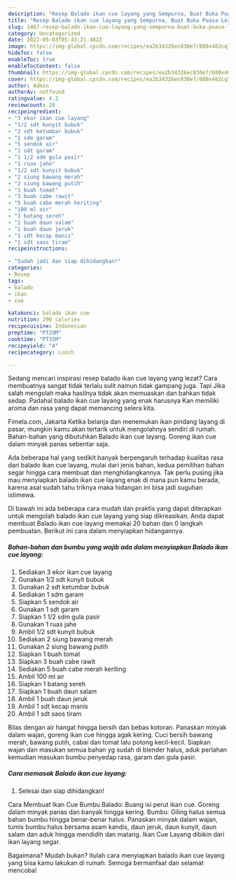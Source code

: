 ```yaml
---
description: "Resep Balado ikan cue layang yang Sempurna, Buat Buka Puasa Lezat"
title: "Resep Balado ikan cue layang yang Sempurna, Buat Buka Puasa Lezat"
slug: 1467-resep-balado-ikan-cue-layang-yang-sempurna-buat-buka-puasa-lezat
category: Uncategorized
date: 2022-05-03T05:43:21.482Z
image: https://img-global.cpcdn.com/recipes/ea2b34326ec830e7/680x482cq70/balado-ikan-cue-layang-foto-resep-utama.jpg
hideToc: false
enableToc: true
enableTocContent: false
thumbnail: https://img-global.cpcdn.com/recipes/ea2b34326ec830e7/680x482cq70/balado-ikan-cue-layang-foto-resep-utama.jpg
cover: https://img-global.cpcdn.com/recipes/ea2b34326ec830e7/680x482cq70/balado-ikan-cue-layang-foto-resep-utama.jpg
author: Admin
authorAv: notfound
ratingvalue: 4.2
reviewcount: 20
recipeingredient:
- "3 ekor ikan cue layang"
- "1/2 sdt kunyit bubuk"
- "2 sdt ketumbar bubuk"
- "1 sdm garam"
- "5 sendok air"
- "1 sdt garam"
- "1 1/2 sdm gula pasir"
- "1 ruas jahe"
- "1/2 sdt kunyit bubuk"
- "2 siung bawang merah"
- "2 siung bawang putih"
- "1 buah tomat"
- "3 buah cabe rawit"
- "5 buah cabe merah keriting"
- "100 ml air"
- "1 batang sereh"
- "1 buah daun salam"
- "1 buah daun jeruk"
- "1 sdt kecap manis"
- "1 sdt saos tiram"
recipeinstructions:

- "Sudah jadi dan siap dihidangkan!"
categories:
- Resep
tags:
- balado
- ikan
- cue

katakunci: balado ikan cue 
nutrition: 290 calories
recipecuisine: Indonesian
preptime: "PT29M"
cooktime: "PT35M"
recipeyield: "4"
recipecategory: Lunch

---
```



Sedang mencari inspirasi resep balado ikan cue layang yang lezat? Cara membuatnya sangat tidak terlalu sulit namun tidak gampang juga. Tapi Jika salah mengolah maka hasilnya tidak akan memuaskan dan bahkan tidak sedap. Padahal balado ikan cue layang yang enak harusnya Kan memiliki aroma dan rasa yang dapat memancing selera kita.


Fimela.com, Jakarta Ketika belanja dan menemukan ikan pindang layang di pasar, mungkin kamu akan tertarik untuk mengolahnya sendiri di rumah. Bahan-bahan yang dibutuhkan Balado ikan cue layang. Goreng ikan cue dalam minyak panas sebentar saja.

Ada beberapa hal yang sedikit banyak berpengaruh terhadap kualitas rasa dari balado ikan cue layang, mulai dari jenis bahan, kedua pemilihan bahan segar hingga cara membuat dan menghidangkannya. Tak perlu pusing jika mau menyiapkan balado ikan cue layang enak di mana pun kamu berada, karena asal sudah tahu triknya maka hidangan ini bisa jadi suguhan istimewa.


Di bawah ini ada beberapa cara mudah dan praktis yang dapat diterapkan untuk mengolah balado ikan cue layang yang siap dikreasikan. Anda dapat membuat Balado ikan cue layang memakai 20 bahan dan 0 langkah pembuatan. Berikut ini cara dalam menyiapkan hidangannya.

<!--inarticleads1-->

##### Bahan-bahan dan bumbu yang wajib ada dalam menyiapkan Balado ikan cue layang:

1. Sediakan 3 ekor ikan cue layang
1. Gunakan 1/2 sdt kunyit bubuk
1. Gunakan 2 sdt ketumbar bubuk
1. Sediakan 1 sdm garam
1. Siapkan 5 sendok air
1. Gunakan 1 sdt garam
1. Siapkan 1 1/2 sdm gula pasir
1. Gunakan 1 ruas jahe
1. Ambil 1/2 sdt kunyit bubuk
1. Sediakan 2 siung bawang merah
1. Gunakan 2 siung bawang putih
1. Siapkan 1 buah tomat
1. Siapkan 3 buah cabe rawit
1. Sediakan 5 buah cabe merah keriting
1. Ambil 100 ml air
1. Siapkan 1 batang sereh
1. Siapkan 1 buah daun salam
1. Ambil 1 buah daun jeruk
1. Ambil 1 sdt kecap manis
1. Ambil 1 sdt saos tiram


Bilas dengan air hangat hingga bersih dan bebas kotoran. Panaskan minyak dalam wajan, goreng ikan cue hingga agak kering. Cuci bersih bawang merah, bawang putih, cabai dan tomat lalu potong kecil-kecil. Siapkan wajan dan masukan semua bahan yg sudah di blender halus, aduk perlahan kemudian masukan bumbu penyedap rasa, garam dan gula pasir. 

<!--inarticleads2-->

##### Cara memasak Balado ikan cue layang:


1. Selesai dan siap dihidangkan!

Cara Membuat Ikan Cue Bumbu Balado: Buang isi perut ikan cue. Goreng dalam minyak panas dan banyak hingga kering. Bumbu: Giling halus semua bahan bumbu hingga benar-benar halus. Panaskan minyak dalam wajan, tumis bumbu halus bersama asam kandis, daun jeruk, daun kunyit, daun salam dan aduk hingga mendidih dan matang. Ikan Cue Layang dibikin dari ikan layang segar. 

Bagaimana? Mudah bukan? Itulah cara menyiapkan balado ikan cue layang yang bisa kamu lakukan di rumah. Semoga bermanfaat dan selamat mencoba!

